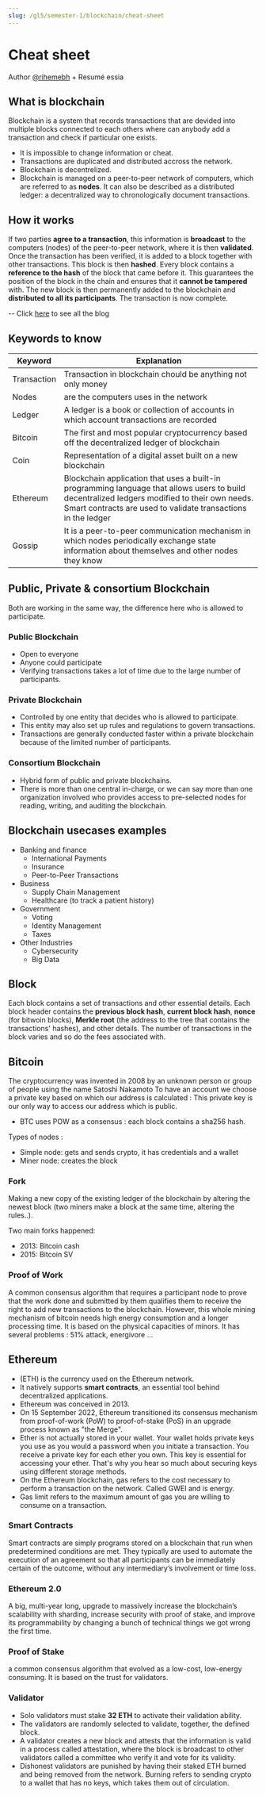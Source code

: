 ```yaml
---
slug: /gl5/semester-1/blockchain/cheat-sheet
---
```


# Cheat sheet

Author [@rihemebh](https://github.com/rihemebh) + Resumé essia

## What is blockchain

Blockchain is a system that records transactions that are devided into multiple blocks connected to each others where can anybody add a transaction and check if particular one exists.

- It is impossible to change information or cheat.
- Transactions are duplicated and distributed accross the network.
- Blockchain is decentrelized.
- Blockchain is managed on a peer-to-peer network of computers, which are referred to as **nodes**. It can also be described as a distributed ledger: a decentralized way to chronologically document transactions.

## How it works

If two parties **agree to a transaction**, this information is **broadcast** to the computers (nodes) of the peer-to-peer network, where it is then **validated**. Once the transaction has been verified, it is added to a block together with other transactions. This block is then **hashed**. Every block contains a **reference to the hash** of the block that came before it. This guarantees the position of the block in the chain and ensures that it **cannot be tampered** with. The new block is then permanently added to the blockchain and **distributed to all its participants**. The transaction is now complete.

-- Click [here](https://blog.bosch-si.com/blockchain/10-things-you-need-to-know-about-blockchain/) to see all the blog

## Keywords to know

| Keyword | Explanation |
| --- | --- |
| Transaction | Transaction in blockchain chould be anything not only money |
| Nodes | are the computers uses in the network |
| Ledger | A ledger is a book or collection of accounts in which account transactions are recorded |
| Bitcoin | The first and most popular cryptocurrency based off the decentralized ledger of blockchain |
| Coin | Representation of a digital asset built on a new blockchain |
| Ethereum | Blockchain application that uses a built-in programming language that allows users to build decentralized ledgers modified to their own needs. Smart contracts are used to validate transactions in the ledger |
| Gossip | It is a peer-to-peer communication mechanism in which nodes periodically exchange state information about themselves and other nodes they know |

## Public, Private & consortium Blockchain

Both are working in the same way, the difference here who is allowed to participate.

### Public Blockchain

- Open to everyone
- Anyone could participate
- Verifying transactions takes a lot of time due to the large number of participants.

### Private Blockchain

- Controlled by one entity that decides who is allowed to participate.
- This entity may also set up rules and regulations to govern transactions.
- Transactions are generally conducted faster within a private blockchain because of the limited number of participants.

### Consortium Blockchain

- Hybrid form of public and private blockchains.
- There is more than one central in-charge, or we can say more than one organization involved who provides access to pre-selected nodes for reading, writing, and auditing the blockchain.

## Blockchain usecases examples

- Banking and finance
  - International Payments
  - Insurance
  - Peer-to-Peer Transactions
- Business
  - Supply Chain Management
  - Healthcare (to track a patient history)
- Government
  - Voting
  - Identity Management
  - Taxes
- Other Industries
  - Cybersecurity
  - Big Data

## Block

Each block contains a set of transactions and other essential details. Each block header contains the **previous block hash**, **current block hash**, **nonce** (for bitwoin blocks), **Merkle root** (the address to the tree that contains the transactions' hashes), and other details. The number of transactions in the block varies and so do the fees associated with.

## Bitcoin

The cryptocurrency was invented in 2008 by an unknown person or group of people using the name Satoshi Nakamoto To have an account we choose a private key based on which our address is calculated : This private key is our only way to access our address which is public.

- BTC uses POW as a consensus : each block contains a sha256 hash.

Types of nodes :

- Simple node: gets and sends crypto, it has credentials and a wallet
- Miner node: creates the block

### Fork

Making a new copy of the existing ledger of the blockchain by altering the newest block (two miners make a block at the same time, altering the rules..).

Two main forks happened:

- 2013: Bitcoin cash
- 2015: Bitcoin SV

### Proof of Work

A common consensus algorithm that requires a participant node to prove that the work done and submitted by them qualifies them to receive the right to add new transactions to the blockchain. However, this whole mining mechanism of bitcoin needs high energy consumption and a longer processing time. It is based on the physical capacities of minors. It has several problems : 51% attack, energivore …

## Ethereum

- (ETH) is the currency used on the Ethereum network.
- It natively supports **smart contracts**, an essential tool behind decentralized applications.
- Ethereum was conceived in 2013.
- On 15 September 2022, Ethereum transitioned its consensus mechanism from proof-of-work (PoW) to proof-of-stake (PoS) in an upgrade process known as "the Merge".
- Ether is not actually stored in your wallet. Your wallet holds private keys you use as you would a password when you initiate a transaction. You receive a private key for each ether you own. This key is essential for accessing your ether. That's why you hear so much about securing keys using different storage methods.
- On the Ethereum blockchain, gas refers to the cost necessary to perform a transaction on the network. Called GWEI and is energy.
- Gas limit refers to the maximum amount of gas you are willing to consume on a transaction.

### Smart Contracts

Smart contracts are simply programs stored on a blockchain that run when predetermined conditions are met. They typically are used to automate the execution of an agreement so that all participants can be immediately certain of the outcome, without any intermediary’s involvement or time loss.

### Ethereum 2.0

A big, multi-year long, upgrade to massively increase the blockchain’s scalability with sharding, increase security with proof of stake, and improve its programmability by changing a bunch of technical things we got wrong the first time.

### Proof of Stake

a common consensus algorithm that evolved as a low-cost, low-energy consuming. It is based on the trust for validators.

### Validator

- Solo validators must stake **32 ETH** to activate their validation ability.
- The validators are randomly selected to validate, together, the defined block.
- A validator creates a new block and attests that the information is valid in a process called attestation, where the block is broadcast to other validators called a committee who verify it and vote for its validity.
- Dishonest validators are punished by having their staked ETH burned and being removed from the network. Burning refers to sending crypto to a wallet that has no keys, which takes them out of circulation.
